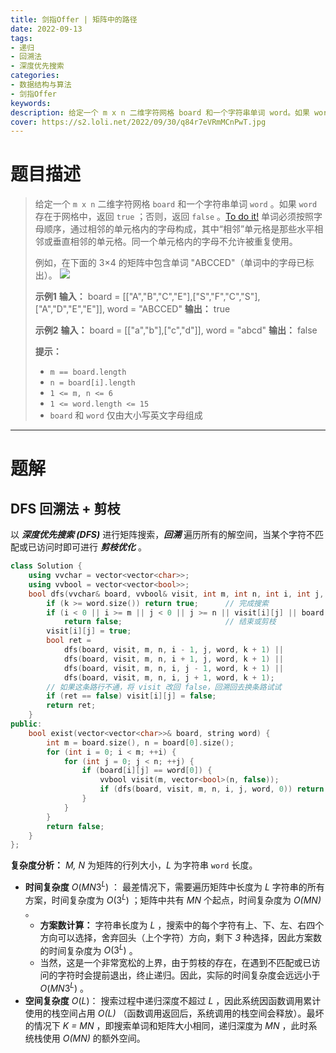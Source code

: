 ```yaml
---
title: 剑指Offer | 矩阵中的路径
date: 2022-09-13
tags:
- 递归
- 回溯法
- 深度优先搜索
categories:
- 数据结构与算法
- 剑指Offer
keywords:
description: 给定一个 m x n 二维字符网格 board 和一个字符串单词 word。如果 word 存在于网格中，返回 true；否则，返回 false。
cover: https://s2.loli.net/2022/09/30/q84r7eVRmMCnPwT.jpg
---
```

# 题目描述
> 给定一个 `m x n` 二维字符网格 `board` 和一个字符串单词 `word` 。如果 `word` 存在于网格中，返回 `true` ；否则，返回 `false` 。[To do it!](https://leetcode.cn/problems/ju-zhen-zhong-de-lu-jing-lcof/)
> 单词必须按照字母顺序，通过相邻的单元格内的字母构成，其中“相邻”单元格是那些水平相邻或垂直相邻的单元格。同一个单元格内的字母不允许被重复使用。
> 
> 例如，在下面的 3×4 的矩阵中包含单词 "ABCCED"（单词中的字母已标出）。
> ![](https://assets.leetcode.com/uploads/2020/11/04/word2.jpg)
>
> **示例1**
> **输入：** board = [["A","B","C","E"],["S","F","C","S"],["A","D","E","E"]], word = "ABCCED"
> **输出：** true
> 
> **示例2**
> **输入：** board = [["a","b"],["c","d"]], word = "abcd"
> **输出：** false
> 
> **提示：** 
> - `m == board.length`
> - `n = board[i].length`
> - `1 <= m, n <= 6`
> - `1 <= word.length <= 15`
> - `board` 和 `word` 仅由大小写英文字母组成

---

# 题解
## DFS 回溯法 + 剪枝
以 **_深度优先搜索 (DFS)_** 进行矩阵搜索，**_回溯_** 遍历所有的解空间，当某个字符不匹配或已访问时即可进行 **_剪枝优化_** 。
```C++
class Solution {
    using vvchar = vector<vector<char>>;
    using vvbool = vector<vector<bool>>;
    bool dfs(vvchar& board, vvbool& visit, int m, int n, int i, int j, string& word, int k) {
        if (k >= word.size()) return true;      // 完成搜索
        if (i < 0 || i >= m || j < 0 || j >= n || visit[i][j] || board[i][j] != word[k])
            return false;                       // 结束或剪枝
        visit[i][j] = true;
        bool ret = 
            dfs(board, visit, m, n, i - 1, j, word, k + 1) || 
            dfs(board, visit, m, n, i + 1, j, word, k + 1) || 
            dfs(board, visit, m, n, i, j - 1, word, k + 1) || 
            dfs(board, visit, m, n, i, j + 1, word, k + 1);
        // 如果这条路行不通，将 visit 改回 false，回溯回去换条路试试
        if (ret == false) visit[i][j] = false;  
        return ret;
    }
public:
    bool exist(vector<vector<char>>& board, string word) {
        int m = board.size(), n = board[0].size();
        for (int i = 0; i < m; ++i) {
            for (int j = 0; j < n; ++j) {
                if (board[i][j] == word[0]) {
                    vvbool visit(m, vector<bool>(n, false));
                    if (dfs(board, visit, m, n, i, j, word, 0)) return true;
                }
            }
        }
        return false;
    }
};
```
**复杂度分析：**
*M, N* 为矩阵的行列大小，*L* 为字符串 `word` 长度。
- **时间复杂度** $O(MN3^L)$ ： 最差情况下，需要遍历矩阵中长度为 *L* 字符串的所有方案，时间复杂度为 $O(3^L)$ ；矩阵中共有 *MN* 个起点，时间复杂度为 *O(MN)* 。
  - **方案数计算：** 字符串长度为 *L* ，搜索中的每个字符有上、下、左、右四个方向可以选择，舍弃回头（上个字符）方向，剩下 *3* 种选择，因此方案数的时间复杂度为 $O(3^L)$ 。
  - 当然，这是一个非常宽松的上界，由于剪枝的存在，在遇到不匹配或已访问的字符时会提前退出，终止递归。因此，实际的时间复杂度会远远小于 $O(MN3^L)$ 。
- **空间复杂度** $O(L)$： 搜索过程中递归深度不超过 *L* ，因此系统因函数调用累计使用的栈空间占用 *O(L)* （函数调用返回后，系统调用的栈空间会释放）。最坏的情况下 *K = MN* ，即搜索单词和矩阵大小相同，递归深度为 *MN* ，此时系统栈使用 *O(MN)* 的额外空间。
